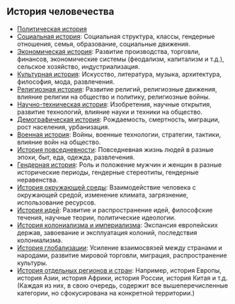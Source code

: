 ## История человечества

- [Политическая история](./politic.md)
- [Социальная история](./social.md): Социальная структура, классы, гендерные отношения, семья, образование, социальные движения.
- [Экономическая история](./economic.md): Развитие производства, торговли, финансов, экономические системы (феодализм, капитализм и т.д.), сельское хозяйство, индустриализация.
- [Культурная история](./culture.md): Искусство, литература, музыка, архитектура, философия, мода, развлечения.
- [Религиозная история](./religion.md): Развитие религий, религиозные движения, влияние религии на общество и политику, религиозные войны.
- [Научно-техническая история](./science.md): Изобретения, научные открытия, развитие технологий, влияние науки и техники на общество.
- [Демографическая история](./demography.md): Рождаемость, смертность, миграции, рост населения, урбанизация.
- [Военная история](./war.md): Войны, военные технологии, стратегии, тактики, влияние войн на общество.
- [История повседневности](./commonLife.md): Повседневная жизнь людей в разные эпохи, быт, еда, одежда, развлечения.
- [Гендерная история](./genders.md): Роль и положение мужчин и женщин в разные исторические периоды, гендерные стереотипы, гендерные неравенства.
- [История окружающей среды](./environment.md): Взаимодействие человека с окружающей средой, изменение климата, загрязнение, использование ресурсов.
- [История идей](./ideas.md): Развитие и распространение идей, философские течения, научные теории, политические идеологии.
- [История колониализма и империализма](./colonializm.md): Экспансия европейских держав, завоевание и эксплуатация колоний, последствия колониализма.
- [История глобализации](./globalization.md): Усиление взаимосвязей между странами и народами, развитие мировой торговли, миграция, распространение культуры.
- [История отдельных регионов и стран](./regions.md): Например, история Европы, история Азии, история Африки, история России, история Китая и т.д. (Каждая из них, в свою очередь, содержит все вышеперечисленные категории, но сфокусирована на конкретной территории.)
